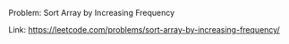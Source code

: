 Problem: Sort Array by Increasing Frequency

Link: https://leetcode.com/problems/sort-array-by-increasing-frequency/
